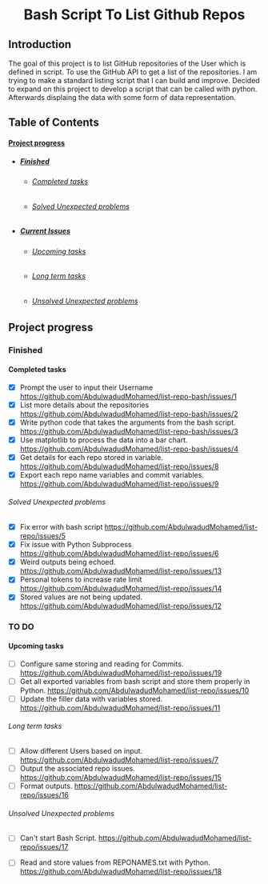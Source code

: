<h1 align="center">Bash Script To List Github Repos</h1>

## Introduction


The goal of this project is to list GitHub repositories of the User which is defined in script. To use the GitHub API to get a list of the repositories. I am trying to make a standard listing script that I can build and improve. Decided to expand on this project to develop a script that can be called with python. Afterwards displaing the data with some form of data representation.


## Table of Contents

#### [Project progress](#project-progress)

- ##### [Finished](#finished)
  - ###### [Completed tasks](#completed-tasks)
  - ###### [Solved Unexpected problems](#solved-unexpected-problems)

- ##### [Current Issues](#to-do)
  - ###### [Upcoming tasks](#upcoming-tasks)
  - ###### [Long term tasks](#long-term-tasks)
  - ###### [Unsolved Unexpected problems](#unsolved-unexpected-problems)

## Project progress


### Finished

#### Completed tasks

- [x] Prompt the user to input their Username https://github.com/AbdulwadudMohamed/list-repo-bash/issues/1
- [x] List more details about the repositories https://github.com/AbdulwadudMohamed/list-repo-bash/issues/2
- [x] Write python code that takes the arguments from the bash script. https://github.com/AbdulwadudMohamed/list-repo-bash/issues/3
- [x] Use matplotlib to process the data into a bar chart. https://github.com/AbdulwadudMohamed/list-repo-bash/issues/4
- [x] Get details for each repo stored in variable. https://github.com/AbdulwadudMohamed/list-repo/issues/8
- [x] Export each repo name variables and commit variables. https://github.com/AbdulwadudMohamed/list-repo/issues/9

###### Solved Unexpected problems

- [x] Fix error with bash script https://github.com/AbdulwadudMohamed/list-repo/issues/5
- [x] Fix issue with Python Subprocess https://github.com/AbdulwadudMohamed/list-repo/issues/6
- [x] Weird outputs being echoed. https://github.com/AbdulwadudMohamed/list-repo/issues/13
- [x] Personal tokens to increase rate limit https://github.com/AbdulwadudMohamed/list-repo/issues/14
- [x] Stored values are not being updated. https://github.com/AbdulwadudMohamed/list-repo/issues/12

### TO DO


#### Upcoming tasks

- [ ] Configure same storing and reading for Commits. https://github.com/AbdulwadudMohamed/list-repo/issues/19
- [ ] Get all exported variables from bash script and store them properly in Python. https://github.com/AbdulwadudMohamed/list-repo/issues/10 
- [ ] Update the filler data with variables stored. https://github.com/AbdulwadudMohamed/list-repo/issues/11

###### Long term tasks

- [ ] Allow different Users based on input. https://github.com/AbdulwadudMohamed/list-repo/issues/7
- [ ] Output the associated repo issues. https://github.com/AbdulwadudMohamed/list-repo/issues/15
- [ ] Format outputs. https://github.com/AbdulwadudMohamed/list-repo/issues/16

###### Unsolved Unexpected problems

- [ ] Can't start Bash Script. https://github.com/AbdulwadudMohamed/list-repo/issues/17
- [ ] Read and store values from REPONAMES.txt with Python. https://github.com/AbdulwadudMohamed/list-repo/issues/18

